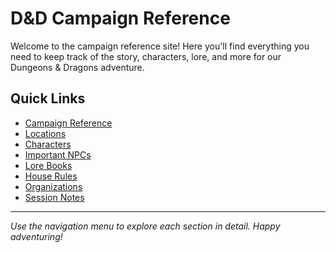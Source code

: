 
# D&D Campaign Reference

Welcome to the campaign reference site! Here you'll find everything you need to keep track of the story, characters, lore, and more for our Dungeons & Dragons adventure.

## Quick Links

- [Campaign Reference](CampaignReference.md)
- [Locations](Locations.md)
- [Characters](Characters.md)
- [Important NPCs](ImportantNPCs.md)
- [Lore Books](LoreBooks.md)
- [House Rules](HouseRules.md)
- [Organizations](Organizations.md)
- [Session Notes](SessionNotes.md)

---

_Use the navigation menu to explore each section in detail. Happy adventuring!_
